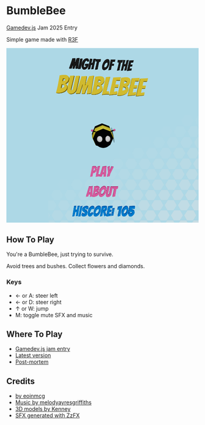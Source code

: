 # BumbleBee

[Gamedev.js](https://itch.io/jam/gamedevjs-2025) Jam 2025 Entry

Simple game made with [R3F](https://r3f.docs.pmnd.rs/getting-started/introduction)

![Screenshot](https://raw.githubusercontent.com/eoinmcg/bumblebee/main/promo/splash.png)

## How To Play

You're a BumbleBee, just trying to survive.

Avoid trees and bushes. Collect flowers and diamonds.

### Keys

- ← or A: steer left
- ← or D: steer right
- ↑ or W:  jump
- M: toggle mute SFX and music

## Where To Play

- [Gamedev.js jam entry](https://eoinmcg.itch.io/bumblebee)
- [Latest version](https://eoinmcgrath.com/bumblebee)
- [Post-mortem](https://eoinmcgrath.com/bumblebee/post-mortem.html)

## Credits

- [by eoinmcg](https://bsky.app/profile/eoinmcgrath.com)
- [Music by melodyayresgriffiths](https://pixabay.com/users/melodyayresgriffiths-27269767/)
- [3D models by Kenney](https://kenney.nl/assets/platformer-kit)
- [SFX generated with ZzFX](https://killedbyapixel.github.io/ZzFX/)
